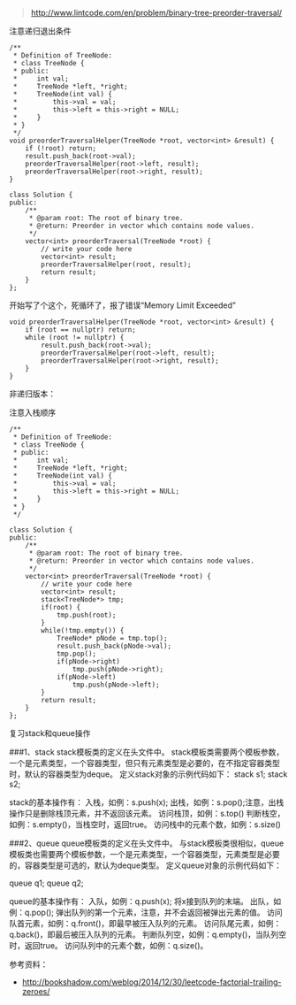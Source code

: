 	
>http://www.lintcode.com/en/problem/binary-tree-preorder-traversal/


注意递归退出条件


	/**
	 * Definition of TreeNode:
	 * class TreeNode {
	 * public:
	 *     int val;
	 *     TreeNode *left, *right;
	 *     TreeNode(int val) {
	 *         this->val = val;
	 *         this->left = this->right = NULL;
	 *     }
	 * }
	 */
	void preorderTraversalHelper(TreeNode *root, vector<int> &result) {
	    if (!root) return;
	    result.push_back(root->val);
	    preorderTraversalHelper(root->left, result);
	    preorderTraversalHelper(root->right, result);
	}
	
	class Solution {
	public:
	    /**
	     * @param root: The root of binary tree.
	     * @return: Preorder in vector which contains node values.
	     */
	    vector<int> preorderTraversal(TreeNode *root) {
	        // write your code here
	        vector<int> result;
	        preorderTraversalHelper(root, result);
	        return result;
	    }
	};


开始写了个这个，死循环了，报了错误“Memory Limit Exceeded”

	void preorderTraversalHelper(TreeNode *root, vector<int> &result) {
	    if (root == nullptr) return;
	    while (root != nullptr) {
	        result.push_back(root->val);
	        preorderTraversalHelper(root->left, result);
	        preorderTraversalHelper(root->right, result);
	    }
	}
	
非递归版本：

注意入栈顺序

	/**
	 * Definition of TreeNode:
	 * class TreeNode {
	 * public:
	 *     int val;
	 *     TreeNode *left, *right;
	 *     TreeNode(int val) {
	 *         this->val = val;
	 *         this->left = this->right = NULL;
	 *     }
	 * }
	 */
	
	class Solution {
	public:
	    /**
	     * @param root: The root of binary tree.
	     * @return: Preorder in vector which contains node values.
	     */
	    vector<int> preorderTraversal(TreeNode *root) {
	        // write your code here
	        vector<int> result;
	        stack<TreeNode*> tmp;
	        if(root) {
	            tmp.push(root);
	        }
	        while(!tmp.empty()) {
	            TreeNode* pNode = tmp.top();
	            result.push_back(pNode->val);
	            tmp.pop();
	            if(pNode->right)
	                tmp.push(pNode->right);
	            if(pNode->left)
	                tmp.push(pNode->left);
	        }
	        return result;
	    }
	};


复习stack和queue操作

###1、stack
stack模板类的定义在<stack>头文件中。
stack模板类需要两个模板参数，一个是元素类型，一个容器类型，但只有元素类型是必要的，在不指定容器类型时，默认的容器类型为deque。
定义stack对象的示例代码如下：
stack<int> s1;
stack<string> s2;

stack的基本操作有：
入栈，如例：s.push(x);
出栈，如例：s.pop();注意，出栈操作只是删除栈顶元素，并不返回该元素。
访问栈顶，如例：s.top()
判断栈空，如例：s.empty()，当栈空时，返回true。
访问栈中的元素个数，如例：s.size()

###2、queue
queue模板类的定义在<queue>头文件中。
与stack模板类很相似，queue模板类也需要两个模板参数，一个是元素类型，一个容器类型，元素类型是必要的，容器类型是可选的，默认为deque类型。
定义queue对象的示例代码如下：

queue<int> q1;
queue<double> q2;

queue的基本操作有：
入队，如例：q.push(x); 将x接到队列的末端。
出队，如例：q.pop(); 弹出队列的第一个元素，注意，并不会返回被弹出元素的值。
访问队首元素，如例：q.front()，即最早被压入队列的元素。
访问队尾元素，如例：q.back()，即最后被压入队列的元素。
判断队列空，如例：q.empty()，当队列空时，返回true。
访问队列中的元素个数，如例：q.size()。


参考资料：

+ http://bookshadow.com/weblog/2014/12/30/leetcode-factorial-trailing-zeroes/